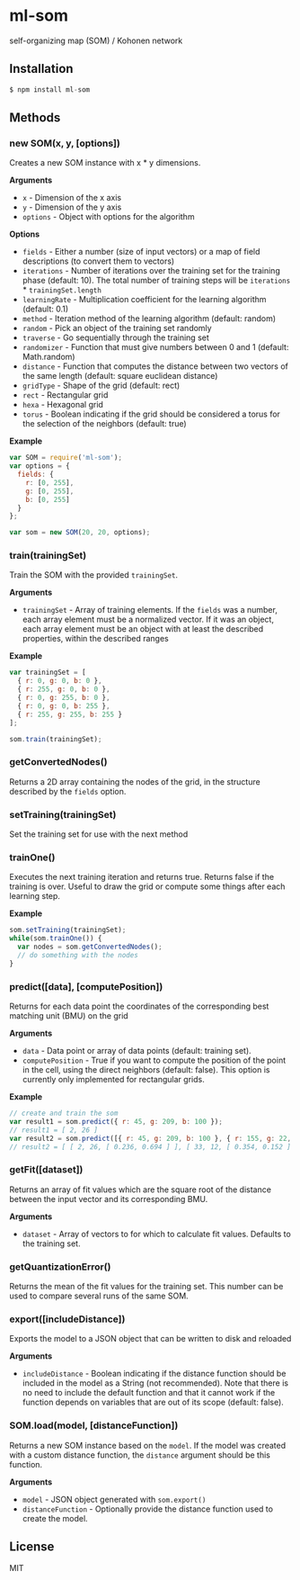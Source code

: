 # ml-som

self-organizing map (SOM) / Kohonen network

## Installation
```js
$ npm install ml-som
```

## Methods

### new SOM(x, y, [options])

Creates a new SOM instance with x * y dimensions.

__Arguments__

* `x` - Dimension of the x axis
* `y` - Dimension of the y axis
* `options` - Object with options for the algorithm

__Options__

* `fields` - Either a number (size of input vectors) or a map of field descriptions (to convert them to vectors)
* `iterations` - Number of iterations over the training set for the training phase (default: 10). The total number of training steps will be `iterations` * `trainingSet.length`
* `learningRate` - Multiplication coefficient for the learning algorithm (default: 0.1)
* `method` - Iteration method of the learning algorithm (default: random)
 *  `random` - Pick an object of the training set randomly
 *  `traverse` - Go sequentially through the training set
* `randomizer` - Function that must give numbers between 0 and 1 (default: Math.random)
* `distance` - Function that computes the distance between two vectors of the same length (default: square euclidean distance)
* `gridType` - Shape of the grid (default: rect)
 * `rect` - Rectangular grid
 * `hexa` - Hexagonal grid
* `torus` - Boolean indicating if the grid should be considered a torus for the selection of the neighbors (default: true)

__Example__

```js
var SOM = require('ml-som');
var options = {
  fields: {
    r: [0, 255],
    g: [0, 255],
    b: [0, 255]
  }
};

var som = new SOM(20, 20, options);
```

### train(trainingSet)

Train the SOM with the provided `trainingSet`.

__Arguments__

* `trainingSet` - Array of training elements. If the `fields` was a number, each array element must be a normalized vector. If it was an object, each array element must be an object with at least the described properties, within the described ranges

__Example__

```js
var trainingSet = [
  { r: 0, g: 0, b: 0 },
  { r: 255, g: 0, b: 0 },
  { r: 0, g: 255, b: 0 },
  { r: 0, g: 0, b: 255 },
  { r: 255, g: 255, b: 255 }
];

som.train(trainingSet);
```

### getConvertedNodes()

Returns a 2D array containing the nodes of the grid, in the structure described by the `fields` option.

### setTraining(trainingSet)

Set the training set for use with the next method

### trainOne()

Executes the next training iteration and returns true. Returns false if the training is over. Useful to draw the grid or compute some things after each learning step.

__Example__

```js
som.setTraining(trainingSet);
while(som.trainOne()) {
  var nodes = som.getConvertedNodes();
  // do something with the nodes
}
```

### predict([data], [computePosition])

Returns for each data point the coordinates of the corresponding best matching unit (BMU) on the grid

__Arguments__

* `data` - Data point or array of data points (default: training set).
* `computePosition` - True if you want to compute the position of the point in the cell, using the direct neighbors (default: false). This option is currently only implemented for rectangular grids.

__Example__

```js
// create and train the som
var result1 = som.predict({ r: 45, g: 209, b: 100 });
// result1 = [ 2, 26 ]
var result2 = som.predict([{ r: 45, g: 209, b: 100 }, { r: 155, g: 22, b: 12 }], true);
// result2 = [ [ 2, 26, [ 0.236, 0.694 ] ], [ 33, 12, [ 0.354, 0.152 ] ] ]
```

### getFit([dataset])

Returns an array of fit values which are the square root of the distance between the input vector and its corresponding BMU.

__Arguments__

* `dataset` - Array of vectors to for which to calculate fit values. Defaults to the training set.

### getQuantizationError()

Returns the mean of the fit values for the training set. This number can be used to compare several runs of the same SOM.

### export([includeDistance])

Exports the model to a JSON object that can be written to disk and reloaded

__Arguments__

* `includeDistance` - Boolean indicating if the distance function should be included in the model as a String (not recommended). Note that there is no need to include the default function and that it cannot work if the function depends on variables that are out of its scope (default: false).

### SOM.load(model, [distanceFunction])

Returns a new SOM instance based on the `model`. If the model was created with a custom distance function, the `distance` argument should be this function.

__Arguments__

* `model` - JSON object generated with `som.export()`
* `distanceFunction` - Optionally provide the distance function used to create the model.

## License

  MIT
